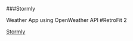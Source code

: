 ###Stormly

Weather App using OpenWeather API
#RetroFit 2

[Stormly](https://user-images.githubusercontent.com/52997693/122633310-8ad96500-d0f5-11eb-9f66-b035c5615576.jpeg)






